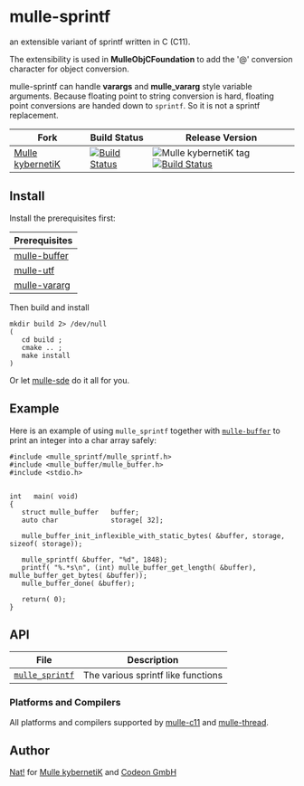 <!-- [comment]: <> (DO NOT EDIT THIS FILE. EDIT THE TEMPLATE "templates/README.md.scion") -->
# mulle-sprintf

an extensible variant of sprintf written in C (C11).

The extensibility is used in **MulleObjCFoundation** to add the '@' conversion
character for object conversion.

mulle-sprintf can handle **varargs** and **mulle_vararg** style variable
arguments. Because floating point to string conversion is hard, floating point
conversions are handed down to `sprintf`. So it is not a sprintf replacement.


Fork      |  Build Status | Release Version
----------|---------------|-----------------------------------
[Mulle kybernetiK](//github.com/mulle-c/mulle-sprintf) | [![Build Status](https://travis-ci.org/mulle-c/mulle-sprintf.svg?branch=release)](https://travis-ci.org/mulle-c/mulle-sprintf) | ![Mulle kybernetiK tag](https://img.shields.io/github/tag/mulle-c/mulle-sprintf.svg) [![Build Status](https://travis-ci.org/mulle-c/mulle-sprintf.svg?branch=release)](https://travis-ci.org/mulle-c/mulle-sprintf)


## Install

Install the prerequisites first:

| Prerequisites                                           |
|---------------------------------------------------------|
| [mulle-buffer](//github.com/mulle-c/mulle-buffer)       |
| [mulle-utf](//github.com/mulle-c/mulle-utf)             |
| [mulle-vararg](//github.com/mulle-c/mulle-vararg)       |

Then build and install

```
mkdir build 2> /dev/null
(
   cd build ;
   cmake .. ;
   make install
)
```

Or let [mulle-sde](//github.com/mulle-sde) do it all for you.


## Example


Here is an example of using `mulle_sprintf` together with [`mulle-buffer`](//github.com/mulle-c/mulle-buffer) to print an integer into a char array safely:

```
#include <mulle_sprintf/mulle_sprintf.h>
#include <mulle_buffer/mulle_buffer.h>
#include <stdio.h>


int   main( void)
{
   struct mulle_buffer   buffer;
   auto char             storage[ 32];

   mulle_buffer_init_inflexible_with_static_bytes( &buffer, storage, sizeof( storage));

   mulle_sprintf( &buffer, "%d", 1848);
   printf( "%.*s\n", (int) mulle_buffer_get_length( &buffer), mulle_buffer_get_bytes( &buffer));
   mulle_buffer_done( &buffer);

   return( 0);
}
```


## API

File                                  | Description
------------------------------------- | -------------------------------------
[`mulle_sprintf`](dox/API_SPRINTF.md) | The various sprintf like functions


### Platforms and Compilers

All platforms and compilers supported by
[mulle-c11](//github.com/mulle-c/mulle-c11) and
[mulle-thread](//github.com/mulle-c/mulle-thread).


## Author

[Nat!](//www.mulle-kybernetik.com/weblog) for
[Mulle kybernetiK](//www.mulle-kybernetik.com) and
[Codeon GmbH](//www.codeon.de)
